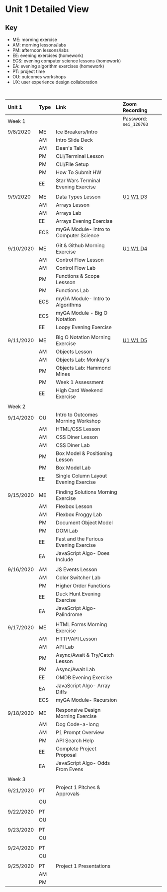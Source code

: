 # Unit 1 Detailed View

## Key

- ME: morning exercise
- AM: morning lessons/labs
- PM: afternoon lessons/labs
- EE: evening exercises (homework)
- ECS: evening computer science lessons (homework)
- EA: evening algorithm exercises (homework)
- PT: project time
- OU: outcomes workshops
- UX: user experience design collaboration

<br>

| **Unit 1** | **Type** | **Link**                               | **Zoom Recording**                                                                                                                      |
| :--------- | :------- | :------------------------------------- | :-------------------------------------------------------------------------------------------------------------------------------------- |
| Week 1     |          |                                        | Password: `sei_120703`                                                                                                                  |
| 9/8/2020   | ME       | Ice Breakers/Intro                     |                                                                                                                                         |
|            | AM       | Intro Slide Deck                       |                                                                                                                                         |
|            | AM       | Dean's Talk                            |                                                                                                                                         |
|            | PM       | CLI/Terminal Lesson                    |                                                                                                                                         |
|            | PM       | CLI/File Setup                         |                                                                                                                                         |
|            | PM       | How To Submit HW                       |                                                                                                                                         |
|            | EE       | Star Wars Terminal Evening Exercise    |                                                                                                                                         |
|            |          |                                        |                                                                                                                                         |
| 9/9/2020   | ME       | Data Types Lesson                      | [U1 W1 D3](https://generalassembly.zoom.us/rec/share/o-TSXjeEWw7ArbvTnUuaUgFCDkYz5JvfNOBfUqrCzzIgFM5atyExuFFvlcUX22i-.bQc2k8fz_ToZcuee) |
|            | AM       | Arrays Lesson                          |                                                                                                                                         |
|            | AM       | Arrays Lab                             |                                                                                                                                         |
|            | EE       | Arrays Evening Exercise                |                                                                                                                                         |
|            | ECS      | myGA Module- Intro to Computer Science |                                                                                                                                         |
|            |          |                                        |                                                                                                                                         |
| 9/10/2020  | ME       | Git & Github Morning Exercise          | [U1 W1 D4](https://generalassembly.zoom.us/rec/share/B7jz_HPZhOwlq2jLy8KaZ4vWoUr7gYpgmtZlspjJWpra2T6zNLonUjG6C5EvKx6C.zw-I-ZUEU52GfiAW) |
|            | AM       | Control Flow Lesson                    |                                                                                                                                         |
|            | AM       | Control Flow Lab                       |                                                                                                                                         |
|            | PM       | Functions & Scope Lessson              |                                                                                                                                         |
|            | PM       | Functions Lab                          |                                                                                                                                         |
|            | ECS      | myGA Module- Intro to Algorithms       |                                                                                                                                         |
|            | ECS      | myGA Module - Big O Notation           |                                                                                                                                         |
|            | EE       | Loopy Evening Exercise                 |                                                                                                                                         |
|            |          |                                        |                                                                                                                                         |
| 9/11/2020  | ME       | Big O Notation Morning Exercise        | [U1 W1 D5](https://generalassembly.zoom.us/rec/share/xldMyga-w75k5NY8Am04F5aXFO7T6BiBGsFBBdpvpIlQBOWPwYHJzEbHlAOmli3k.I29oyZTVQsTK0baL) |
|            | AM       | Objects Lesson                         |                                                                                                                                         |
|            | AM       | Objects Lab: Monkey's                  |                                                                                                                                         |
|            | PM       | Objects Lab: Hammond Mines             |                                                                                                                                         |
|            | PM       | Week 1 Assessment                      |                                                                                                                                         |
|            | EE       | High Card Weekend Exercise             |                                                                                                                                         |
|            |          |                                        |                                                                                                                                         |
| Week 2     |          |                                        |                                                                                                                                         |
| 9/14/2020  | OU       | Intro to Outcomes Morning Workshop     |                                                                                                                                         |
|            | AM       | HTML/CSS Lesson                        |                                                                                                                                         |
|            | AM       | CSS Diner Lesson                       |                                                                                                                                         |
|            | AM       | CSS Diner Lab                          |                                                                                                                                         |
|            | PM       | Box Model & Positioning Lesson         |                                                                                                                                         |
|            | PM       | Box Model Lab                          |                                                                                                                                         |
|            | EE       | Single Column Layout Evening Exercise  |                                                                                                                                         |
|            |          |                                        |                                                                                                                                         |
| 9/15/2020  | ME       | Finding Solutions Morning Exercise     |                                                                                                                                         |
|            | AM       | Flexbox Lesson                         |                                                                                                                                         |
|            | AM       | Flexbox Froggy Lab                     |                                                                                                                                         |
|            | PM       | Document Object Model                  |                                                                                                                                         |
|            | PM       | DOM Lab                                |                                                                                                                                         |
|            | EE       | Fast and the Furious Evening Exercise  |                                                                                                                                         |
|            | EA       | JavaScript Algo- Does Include          |                                                                                                                                         |
|            |          |                                        |                                                                                                                                         |
| 9/16/2020  | AM       | JS Events Lesson                       |                                                                                                                                         |
|            | AM       | Color Switcher Lab                     |                                                                                                                                         |
|            | PM       | Higher Order Functions                 |                                                                                                                                         |
|            | EE       | Duck Hunt Evening Exercise             |                                                                                                                                         |
|            | EA       | JavaScript Algo- Palindrome            |                                                                                                                                         |
|            |          |                                        |                                                                                                                                         |
| 9/17/2020  | ME       | HTML Forms Morning Exercise            |                                                                                                                                         |
|            | AM       | HTTP/API Lesson                        |                                                                                                                                         |
|            | AM       | API Lab                                |                                                                                                                                         |
|            | PM       | Async/Await & Try/Catch Lesson         |                                                                                                                                         |
|            | PM       | Async/Await Lab                        |                                                                                                                                         |
|            | EE       | OMDB Evening Exercise                  |                                                                                                                                         |
|            | EA       | JavaScript Algo- Array Diffs           |                                                                                                                                         |
|            | ECS      | myGA Module- Recursion                 |                                                                                                                                         |
|            |          |                                        |                                                                                                                                         |
| 9/18/2020  | ME       | Responsive Design Morning Exercise     |                                                                                                                                         |
|            | AM       | Dog Code-a-long                        |                                                                                                                                         |
|            | AM       | P1 Prompt Overview                     |                                                                                                                                         |
|            | PM       | API Search Help                        |                                                                                                                                         |
|            | EE       | Complete Project Proposal              |                                                                                                                                         |
|            | EA       | JavaScript Algo- Odds From Evens       |                                                                                                                                         |
|            |          |                                        |                                                                                                                                         |
| Week 3     |          |                                        |                                                                                                                                         |
| 9/21/2020  | PT       | Project 1 Pitches & Approvals          |                                                                                                                                         |
|            | OU       |                                        |                                                                                                                                         |
|            |          |                                        |                                                                                                                                         |
| 9/22/2020  | PT       |                                        |                                                                                                                                         |
|            | OU       |                                        |                                                                                                                                         |
|            |          |                                        |                                                                                                                                         |
| 9/23/2020  | PT       |                                        |                                                                                                                                         |
|            | OU       |                                        |                                                                                                                                         |
|            |          |                                        |                                                                                                                                         |
| 9/24/2020  | PT       |                                        |                                                                                                                                         |
|            | OU       |                                        |                                                                                                                                         |
|            |          |                                        |                                                                                                                                         |
| 9/25/2020  | PT       | Project 1 Presentations                |                                                                                                                                         |
|            | AM       |                                        |                                                                                                                                         |
|            | PM       |                                        |                                                                                                                                         |
